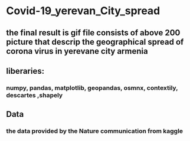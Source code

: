 # Covid-19_yerevan_City_spread

## the final result is gif file consists of above 200 picture that descrip the geographical spread of corona virus in yerevane city armenia

## liberaries:
###  numpy,  pandas, matplotlib, geopandas, osmnx, contextily, descartes ,shapely

## Data
### the data provided by the Nature communication from kaggle
